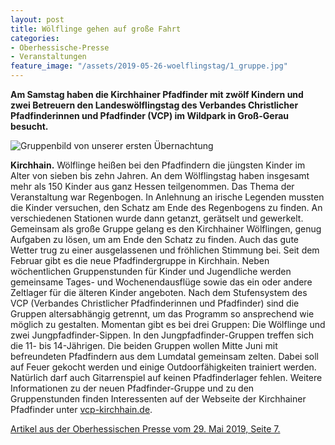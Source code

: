 ```yaml
---
layout: post
title: Wölflinge gehen auf große Fahrt
categories:
- Oberhessische-Presse
- Veranstaltungen
feature_image: "/assets/2019-05-26-woelflingstag/1_gruppe.jpg"
---
```


**Am Samstag haben die Kirchhainer Pfadfinder mit zwölf Kindern und zwei Betreuern den Landeswölflingstag des Verbandes Christlicher Pfadfinderinnen und Pfadfinder (VCP) im Wildpark in Groß-Gerau besucht.**

![Gruppenbild von unserer ersten Übernachtung](/assets/2019-05-26-woelflingstag/1_gruppe.jpg)

**Kirchhain.** Wölflinge heißen bei den Pfadfindern die jüngsten Kinder im Alter von sieben bis zehn Jahren. An dem Wölflingstag haben insgesamt mehr als 150 Kinder aus ganz Hessen teilgenommen.
Das Thema der Veranstaltung war Regenbogen. In Anlehnung an irische Legenden mussten die Kinder versuchen, den Schatz am Ende des Regenbogens zu finden. An verschiedenen Stationen wurde dann getanzt, gerätselt und gewerkelt.
Gemeinsam als große Gruppe gelang es den Kirchhainer Wölflingen, genug Aufgaben zu lösen, um am Ende den Schatz zu finden. Auch das gute Wetter trug zu einer ausgelassenen und fröhlichen Stimmung bei.
Seit dem Februar gibt es die neue Pfadfindergruppe in Kirchhain. Neben wöchentlichen Gruppenstunden für Kinder und Jugendliche werden gemeinsame Tages- und Wochenendausflüge sowie das ein oder andere Zeltlager für die älteren Kinder angeboten.
Nach dem Stufensystem des VCP (Verbandes Christlicher Pfadfinderinnen und Pfadfinder) sind die Gruppen altersabhängig getrennt, um das Programm so ansprechend wie möglich zu gestalten. Momentan gibt es bei drei Gruppen: Die Wölflinge und zwei Jungpfadfinder-Sippen.
In den Jungpfadfinder-Gruppen treffen sich die 11- bis 14-Jährigen. Die beiden Gruppen wollen Mitte Juni mit befreundeten Pfadfindern aus dem Lumdatal gemeinsam zelten. Dabei soll auf Feuer gekocht werden und einige Outdoorfähigkeiten trainiert werden. Natürlich darf auch Gitarrenspiel auf keinen Pfadfinderlager fehlen.
Weitere Informationen zu der neuen Pfadfinder-Gruppe und zu den Gruppenstunden finden Interessenten auf der Webseite der Kirchhainer Pfadfinder unter [vcp-kirchhain.de](https://vcp-kirchhain.de).


[Artikel aus der Oberhessischen Presse vom 29. Mai 2019, Seite 7.](/assets/references/2019-05-29-oberhessische-presse.pdf)